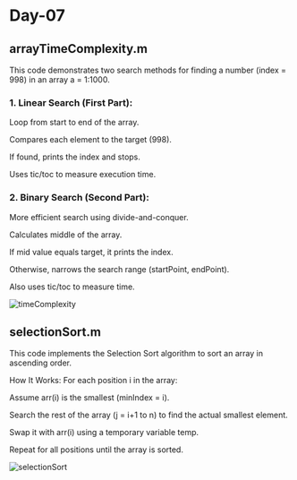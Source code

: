 # Day-07

## arrayTimeComplexity.m ##

This code demonstrates two search methods for finding a number (index = 998) in an array a = 1:1000.

### 1. Linear Search (First Part):
   
Loop from start to end of the array.

Compares each element to the target (998).

If found, prints the index and stops.

Uses tic/toc to measure execution time.

### 2. Binary Search (Second Part):
   
More efficient search using divide-and-conquer.

Calculates middle of the array.

If mid value equals target, it prints the index.

Otherwise, narrows the search range (startPoint, endPoint).

Also uses tic/toc to measure time.

![timeComplexity](https://github.com/user-attachments/assets/fc6286b4-713c-434d-8887-6ab6e7d148bb)

## selectionSort.m ##

This code implements the Selection Sort algorithm to sort an array in ascending order.



How It Works:
For each position i in the array:

Assume arr(i) is the smallest (minIndex = i).

Search the rest of the array (j = i+1 to n) to find the actual smallest element.

Swap it with arr(i) using a temporary variable temp.

Repeat for all positions until the array is sorted.

![selectionSort](https://github.com/user-attachments/assets/60c6a95a-bf7d-4e3b-8f55-a7f16371d5ee)



